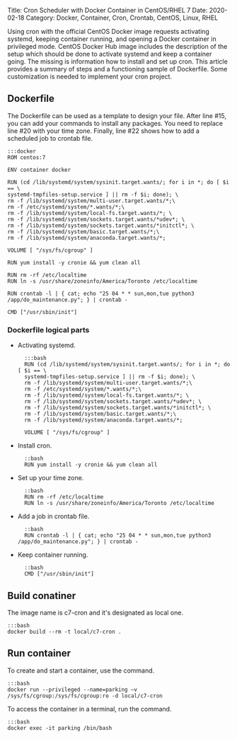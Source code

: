 Title: Cron Scheduler with Docker Container in CentOS/RHEL 7
Date: 2020-02-18
Category: Docker, Container, Cron, Crontab, CentOS, Linux, RHEL

Using cron with the official CentOS Docker image requests activating systemd, keeping container running, and opening a Docker container in privileged mode. CentOS Docker Hub image includes the description of the setup which should be done to activate systemd and keep a container going. The missing is information how to install and set up cron. This article provides a summary of steps and a functioning sample of Dockerfile. Some customization is needed to implement  your cron project.

## Dockerfile

The Dockerfile can be used as a template to design your file. After line #15, you can add your commands to install any packages. You need to replace line #20 with your time zone. Finally, line #22 shows how to add a scheduled job to crontab file.

    :::docker
    ROM centos:7
    
    ENV container docker
        
    RUN (cd /lib/systemd/system/sysinit.target.wants/; for i in *; do [ $i == \
    systemd-tmpfiles-setup.service ] || rm -f $i; done); \
    rm -f /lib/systemd/system/multi-user.target.wants/*;\
    rm -f /etc/systemd/system/*.wants/*;\
    rm -f /lib/systemd/system/local-fs.target.wants/*; \
    rm -f /lib/systemd/system/sockets.target.wants/*udev*; \
    rm -f /lib/systemd/system/sockets.target.wants/*initctl*; \
    rm -f /lib/systemd/system/basic.target.wants/*;\
    rm -f /lib/systemd/system/anaconda.target.wants/*;
    
    VOLUME [ "/sys/fs/cgroup" ]
    
    RUN yum install -y cronie && yum clean all
    
    RUN rm -rf /etc/localtime
    RUN ln -s /usr/share/zoneinfo/America/Toronto /etc/localtime
    
    RUN crontab -l | { cat; echo "25 04 * * sun,mon,tue python3 /app/do_maintenance.py"; } | crontab -
    
    CMD ["/usr/sbin/init"]

### Dockerfile logical parts

* Activating systemd.

        :::bash
        RUN (cd /lib/systemd/system/sysinit.target.wants/; for i in *; do [ $i == \
        systemd-tmpfiles-setup.service ] || rm -f $i; done); \
        rm -f /lib/systemd/system/multi-user.target.wants/*;\
        rm -f /etc/systemd/system/*.wants/*;\
        rm -f /lib/systemd/system/local-fs.target.wants/*; \
        rm -f /lib/systemd/system/sockets.target.wants/*udev*; \
        rm -f /lib/systemd/system/sockets.target.wants/*initctl*; \
        rm -f /lib/systemd/system/basic.target.wants/*;\
        rm -f /lib/systemd/system/anaconda.target.wants/*;
        
        VOLUME [ "/sys/fs/cgroup" ]

* Install cron.

        ::bash
        RUN yum install -y cronie && yum clean all

* Set up your time zone.

        ::bash
        RUN rm -rf /etc/localtime
        RUN ln -s /usr/share/zoneinfo/America/Toronto /etc/localtime

* Add a job in crontab file.

        ::bash
        RUN crontab -l | { cat; echo "25 04 * * sun,mon,tue python3 /app/do_maintenance.py"; } | crontab -

* Keep container running.

        ::bash
        CMD ["/usr/sbin/init"]

## Build conatiner

The image name is c7-cron and it's designated as local one.

    :::bash
    docker build --rm -t local/c7-cron .

## Run container
 
To create and start a container, use the command.

    :::bash
    docker run --privileged --name=parking –v /sys/fs/cgroup:/sys/fs/cgroup:ro -d local/c7-cron

To access the container in a terminal, run the command.

    :::bash
    docker exec -it parking /bin/bash
